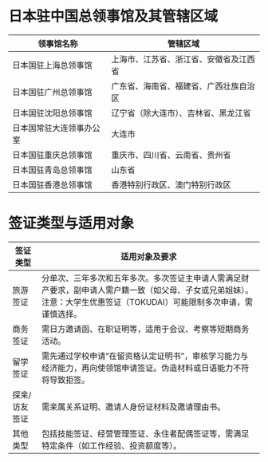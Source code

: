 # 日本驻中国总领事馆及其管辖区域

| 领事馆名称              | 管辖区域                                     |
|--------------------------|----------------------------------------------|
| 日本国驻上海总领事馆    | 上海市、江苏省、浙江省、安徽省及江西省      |
| 日本国驻广州总领事馆    | 广东省、海南省、福建省、广西壮族自治区      |
| 日本国驻沈阳总领事馆    | 辽宁省（除大连市）、吉林省、黑龙江省        |
| 日本国常驻大连领事办公室| 大连市                                       |
| 日本国驻重庆总领事馆    | 重庆市、四川省、云南省、贵州省              |
| 日本国驻青岛总领事馆    | 山东省                                       |
| 日本国驻香港总领事馆    | 香港特别行政区、澳门特别行政区              |



# 签证类型与适用对象

| 签证类型     | 适用对象及要求                                                                                      |
|--------------|----------------------------------------------------------------------------------------------------|
| 旅游签证     | 分单次、三年多次和五年多次。多次签证主申请人需满足财产要求，副申请人需户籍一致（如父母、子女或兄弟姐妹）。注意：大学生优惠签证（TOKUDAI）可能限制多次申请，需谨慎选择。 |
| 商务签证     | 需日方邀请函、在职证明等，适用于会议、考察等短期商务活动。                                           |
| 留学签证     | 需先通过学校申请“在留资格认定证明书”，审核学习能力与经济能力，再向使领馆申请签证。伪造材料或日语能力不符将导致拒签。    |
| 探亲/访友签证 | 需亲属关系证明、邀请人身份证材料及邀请理由书。                                                       |
| 其他类型     | 包括技能签证、经营管理签证、永住者配偶签证等，需满足特定条件（如工作经验、投资额度等）。                       |
